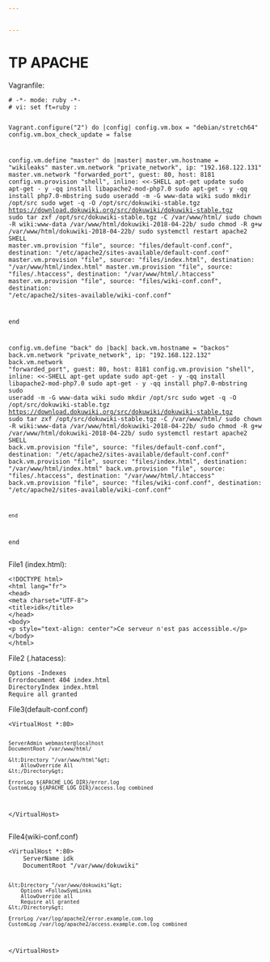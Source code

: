```yaml
---


---
```


<h1 id="tp-apache">TP APACHE</h1>
<p>Vagranfile:</p>
<pre><code># -*- mode: ruby -*-
# vi: set ft=ruby :

Vagrant.configure("2") do |config|
	config.vm.box = "debian/stretch64"
	config.vm.box_check_update = false

config.vm.define "master" do |master|
	master.vm.hostname = "wikileaks"
	master.vm.network "private_network", ip: "192.168.122.131"
	master.vm.network "forwarded_port", guest: 80, host: 8181
	config.vm.provision "shell", inline: &lt;&lt;-SHELL
		  apt-get update
		  sudo apt-get - y -qq install libapache2-mod-php7.0
		  sudo apt-get - y -qq install php7.0-mbstring
		  sudo useradd -m -G www-data wiki
		  sudo mkdir  /opt/src
		  sudo wget -q -O /opt/src/dokuwiki-stable.tgz https://download.dokuwiki.org/src/dokuwiki/dokuwiki-stable.tgz
		  sudo tar zxf /opt/src/dokuwiki-stable.tgz -C /var/www/html/
		  sudo chown -R wiki:www-data /var/www/html/dokuwiki-2018-04-22b/
		  sudo chmod -R g+w /var/www/html/dokuwiki-2018-04-22b/
		  sudo systemctl restart apache2 
	SHELL
	master.vm.provision "file", source: "files/default-conf.conf", destination: "/etc/apache2/sites-available/default-conf.conf"
	master.vm.provision "file", source: "files/index.html", destination: "/var/www/html/index.html"
	master.vm.provision "file", source: "files/.htaccess", destination: "/var/www/html/.htaccess"
	master.vm.provision "file", source: "files/wiki-conf.conf", destination: "/etc/apache2/sites-available/wiki-conf.conf"

end

config.vm.define "back" do |back|
	back.vm.hostname = "backos"
	back.vm.network "private_network", ip: "192.168.122.132"
	back.vm.network "forwarded_port", guest: 80, host: 8181
	config.vm.provision "shell", inline: &lt;&lt;-SHELL
		  apt-get update
		  sudo apt-get - y -qq install libapache2-mod-php7.0
		  sudo apt-get - y -qq install php7.0-mbstring
		  sudo useradd -m -G www-data wiki
		  sudo mkdir  /opt/src
		  sudo wget -q -O /opt/src/dokuwiki-stable.tgz https://download.dokuwiki.org/src/dokuwiki/dokuwiki-stable.tgz
		  sudo tar zxf /opt/src/dokuwiki-stable.tgz -C /var/www/html/
		  sudo chown -R wiki:www-data /var/www/html/dokuwiki-2018-04-22b/
		  sudo chmod -R g+w /var/www/html/dokuwiki-2018-04-22b/
		  sudo systemctl restart apache2 
	SHELL
	back.vm.provision "file", source: "files/default-conf.conf", destination: "/etc/apache2/sites-available/default-conf.conf"
	back.vm.provision "file", source: "files/index.html", destination: "/var/www/html/index.html"
	back.vm.provision "file", source: "files/.htaccess", destination: "/var/www/html/.htaccess"
	back.vm.provision "file", source: "files/wiki-conf.conf", destination: "/etc/apache2/sites-available/wiki-conf.conf"

	end
end
</code></pre>
<p>File1 (index.html):</p>
<pre><code>&lt;!DOCTYPE html&gt;
&lt;html lang="fr"&gt;
&lt;head&gt;
&lt;meta charset="UTF-8"&gt;
&lt;title&gt;idk&lt;/title&gt;
&lt;/head&gt;
&lt;body&gt;
&lt;p style="text-align: center"&gt;Ce serveur n'est pas accessible.&lt;/p&gt;
&lt;/body&gt;
&lt;/html&gt;
</code></pre>
<p>File2 (.hatacess):</p>
<pre><code>Options -Indexes
Errordocument 404 index.html
DirectoryIndex index.html
Require all granted
</code></pre>
<p>File3(default-conf.conf)</p>
<pre><code>&lt;VirtualHost *:80&gt;

	ServerAdmin webmaster@localhost
	DocumentRoot /var/www/html/

	&lt;Directory "/var/www/html"&gt;
		AllowOverride All
	&lt;/Directory&gt;

	ErrorLog ${APACHE_LOG_DIR}/error.log
	CustomLog ${APACHE_LOG_DIR}/access.log combined

&lt;/VirtualHost&gt;
</code></pre>
<p>File4(wiki-conf.conf)</p>
<pre><code>&lt;VirtualHost *:80&gt;
	ServerName idk
	DocumentRoot "/var/www/dokuwiki"

	&lt;Directory "/var/www/dokuwiki"&gt;
		Options +FollowSymLinks
		AllowOverride all
		Require all granted
	&lt;/Directory&gt;

	ErrorLog /var/log/apache2/error.example.com.log
	CustomLog /var/log/apache2/access.example.com.log combined

&lt;/VirtualHost&gt;
</code></pre>

